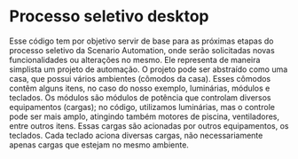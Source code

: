 # Processo seletivo desktop
Esse código tem por objetivo servir de base para as próximas etapas do processo seletivo da Scenario Automation, onde serão solicitadas novas funcionalidades ou alterações no mesmo. Ele representa de maneira simplista um projeto de automação. O projeto pode ser abstraído como uma casa, que possui vários ambientes (cômodos da casa). Esses cômodos contêm alguns itens, no caso do nosso exemplo, luminárias, módulos e teclados. Os módulos são módulos de potência que controlam diversos equipamentos (cargas); no código, utilizamos luminárias, mas o controle pode ser mais amplo, atingindo também motores de piscina, ventiladores, entre outros itens. Essas cargas são acionadas por outros equipamentos, os teclados. Cada teclado aciona diversas cargas, não necessariamente apenas cargas que estejam no mesmo ambiente.
